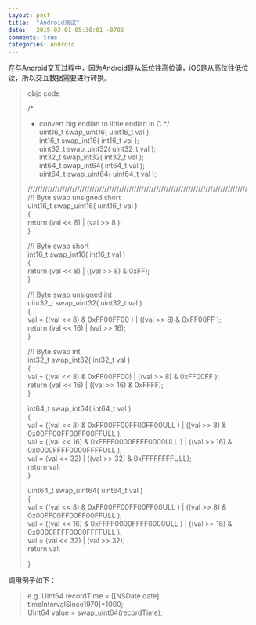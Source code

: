 ```yaml
---
layout: post
title:  "Android测试"
date:   2015-03-01 05:30:01 -0702
comments: true
categories: Android
---
```




在与Android交互过程中，因为Android是从低位往高位读，iOS是从高位往低位读，所以交互数据需要进行转换。

>objc code
>
>/* 
>* convert big endian to little endian in C 
>*/  
>uint16_t swap_uint16( uint16_t val );  
>int16_t swap_int16( int16_t val );  
>uint32_t swap_uint32( uint32_t val );  
>int32_t swap_int32( int32_t val );  
>int64_t swap_int64( int64_t val );  
>uint64_t swap_uint64( uint64_t val );  
>  
>  
>  
>/////////////////////////////////////////////////////////////////////////////////////////  
>//! Byte swap unsigned short  
>uint16_t swap_uint16( uint16_t val )  
>{  
>    return (val << 8) | (val >> 8 );  
>}  
>  
>//! Byte swap short  
>int16_t swap_int16( int16_t val )  
>{  
>    return (val << 8) | ((val >> 8) & 0xFF);  
>}  
>  
>//! Byte swap unsigned int  
>uint32_t swap_uint32( uint32_t val )  
>{  
>    val = ((val << 8) & 0xFF00FF00 ) | ((val >> 8) & 0xFF00FF );  
>    return (val << 16) | (val >> 16);  
>}  
>  
>//! Byte swap int  
>int32_t swap_int32( int32_t val )  
>{  
>    val = ((val << 8) & 0xFF00FF00) | ((val >> 8) & 0xFF00FF );  
>    return (val << 16) | ((val >> 16) & 0xFFFF);  
>}  
>  
>int64_t swap_int64( int64_t val )  
>{  
>    val = ((val << 8) & 0xFF00FF00FF00FF00ULL ) | ((val >> 8) & 0x00FF00FF00FF00FFULL );  
>    val = ((val << 16) & 0xFFFF0000FFFF0000ULL ) | ((val >> 16) & 0x0000FFFF0000FFFFULL );  
>    val = (val << 32) | ((val >> 32) & 0xFFFFFFFFULL);  
>    return val;  
>}  
>  
>uint64_t swap_uint64( uint64_t val )  
>{  
>    val = ((val << 8) & 0xFF00FF00FF00FF00ULL ) | ((val >> 8) & 0x00FF00FF00FF00FFULL );  
>    val = ((val << 16) & 0xFFFF0000FFFF0000ULL ) | ((val >> 16) & 0x0000FFFF0000FFFFULL );  
>    val = (val << 32) | (val >> 32);  
>    return val;  
>  
>}  
>
>

调用例子如下：

>e.g.
>UInt64 recordTime = [[NSDate date] timeIntervalSince1970]*1000;  
>UInt64 value = swap_uint64(recordTime); 
>

